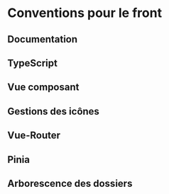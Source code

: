 # Conventions pour le front

## Documentation

## TypeScript

## Vue composant

<VIcon name="vi-file-type-vue" />

## Gestions des icônes

## Vue-Router

## Pinia

## Arborescence des dossiers
